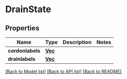 # DrainState

## Properties

Name | Type | Description | Notes
------------ | ------------- | ------------- | -------------
**cordonlabels** | [**Vec<String>**](.md) |  | 
**drainlabels** | [**Vec<String>**](.md) |  | 


[[Back to Model list]](../README.md#documentation-for-models) [[Back to API list]](../README.md#documentation-for-api-endpoints) [[Back to README]](../README.md)

